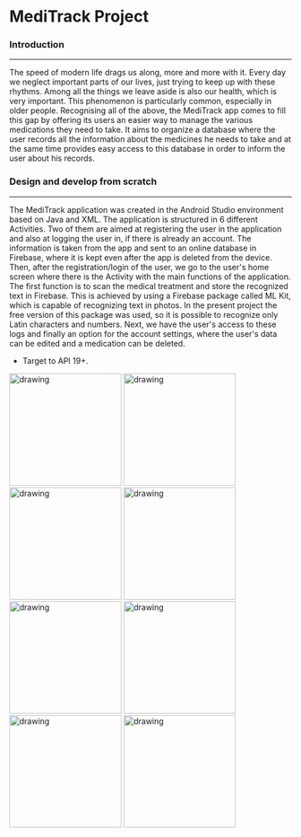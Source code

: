 # MediTrack Project

### Introduction
___

The speed of modern life drags us along, more and more with it. Every day we neglect important parts of our lives, just trying to keep up with these rhythms. Among all the things we leave aside is also our health, which is very important. This phenomenon is particularly common, especially in older people. Recognising all of the above, the MediTrack app comes to fill this gap by offering its users an easier way to manage the various medications they need to take. It aims to organize a database where the user records all the information about the medicines he needs to take and at the same time provides easy access to this database in order to inform the user about his records.

### Design and develop from scratch
___

The MediTrack application was created in the Android Studio environment based on Java and XML. The application is structured in 6 different Activities. Two of them are aimed at registering the user in the application and also at logging the user in, if there is already an account. The information is taken from the app and sent to an online database in Firebase, where it is kept even after the app is deleted from the device. Then, after the registration/login of the user, we go to the user's home screen where there is the Activity with the main functions of the application. The first function is to scan the medical treatment and store the recognized text in Firebase. This is achieved by using a Firebase package called ML Kit, which is capable of recognizing text in photos. In the present project the free version of this package was used, so it is possible to recognize only Latin characters and numbers. Next, we have the user's access to these logs and finally an option for the account settings, where the user's data can be edited and a medication can be deleted.

* Target to API 19+.


<img src="https://github.com/amarkouzis/MediTrack_Project/assets/115666194/f522ec9d-d021-4325-8293-68f93baa1916" alt="drawing" width="200"/> 
<img src="https://github.com/amarkouzis/MediTrack_Project/assets/115666194/31379a3d-2f74-4e86-9305-de0e5faca957" alt="drawing" width="200"/> 
<img src="https://github.com/amarkouzis/MediTrack_Project/assets/115666194/8b91597d-44a9-41e4-8331-a619d012b7b6" alt="drawing" width="200"/> 
<img src="https://github.com/amarkouzis/MediTrack_Project/assets/115666194/f64ecdb0-862d-4092-b3de-aeaff42698a0" alt="drawing" width="200"/> 
<img src="https://github.com/amarkouzis/MediTrack_Project/assets/115666194/c20b99da-9d60-4cc0-bf15-b377b39c834e" alt="drawing" width="200"/> 
<img src="https://github.com/amarkouzis/MediTrack_Project/assets/115666194/5ac3941b-b712-456d-b166-ce70813e8240" alt="drawing" width="200"/> 
<img src="https://github.com/amarkouzis/MediTrack_Project/assets/115666194/61fd5c1c-398a-46b2-ad93-4efb92c312ca" alt="drawing" width="200"/> 
<img src="https://github.com/amarkouzis/MediTrack_Project/assets/115666194/027b79e1-e0b6-443e-912c-bcbf83d60436" alt="drawing" width="200"/> 
